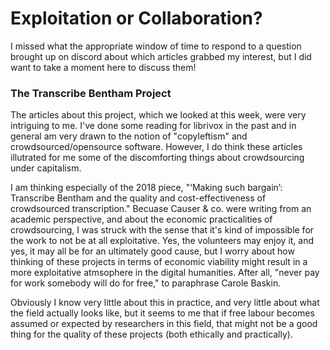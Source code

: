 # Exploitation or Collaboration? 

I missed what the appropriate window of time to respond to a question brought up on discord about which 
articles grabbed my interest, but I did want to take a moment here to discuss them! 

### The Transcribe Bentham Project

The articles about this project, which we looked at this week, were very intriguing to me. 
I've done some reading for librivox in the past and in general am very drawn to the notion of "copyleftism" and crowdsourced/opensource software.
However, I do think these articles illutrated for me some of the discomforting things about crowdsourcing under capitalism.

I am thinking especially of the 2018 piece, "‘Making such bargain’: Transcribe
Bentham and the quality and
cost-effectiveness of crowdsourced
transcription." Becuase Causer & co. were writing from an academic perspective, and about the economic practicalities 
of crowdsourcing, I was struck with the sense that it's kind of impossible for the work to not be at all exploitative.
Yes, the volunteers may enjoy it, and yes, it may all be for an ultimately good cause, but I worry about how thinking of 
these projects in terms of economic viability might result in a more exploitative atmsophere in the digital humanities. 
After all, "never pay for work somebody will do for free," to paraphrase Carole Baskin. 

Obviously I know very little about this in practice, and very little about what the field actually looks like, 
but it seems to me that if free labour becomes assumed or expected by researchers in this field, that might not be a good thing 
for the quality of these projects (both ethically and practically). 
